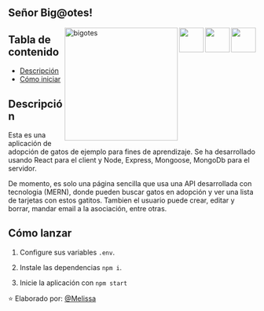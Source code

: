 <h2> Señor Big@otes!</h2>
<img  align='right' src="https://github.com/MelissaMelendez15/asset/blob/main/react.png" width="50">
<img align='right' src="https://github.com/MelissaMelendez15/asset/blob/main/nodejs.png" width="50">
<img align='right' src="https://github.com/MelissaMelendez15/asset/blob/main/database.png" width="50">


<img align='right' src="https://github.com/MelissaMelendez15/asset/blob/main/cat.png" alt="bigotes" width="230">

## Tabla de contenido

- [Descripción](#descripción)
- [Cómo iniciar](#cómo-iniciar)

## Descripción

Esta es una aplicación de adopción de gatos de ejemplo para fines de aprendizaje. Se ha desarrollado usando React para el client y Node, Express, Mongoose, MongoDb para el servidor.

De momento, es solo una página sencilla que usa una API desarrollada con tecnologia (MERN), donde pueden buscar gatos en adopción y ver una lista de tarjetas con estos gatitos. Tambien el usuario puede crear, editar y borrar, mandar email a la asociación, entre otras.

## Cómo lanzar

1. Configure sus variables `.env`.

2. Instale las dependencias `npm i`.

3. Inicie la aplicación con `npm start`


⭐️ Elaborado por: [@Melissa](https://github.com/)
